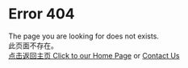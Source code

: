 # Error 404
The page you are looking for does not exists.   
此页面不存在。  
[点击返回主页 Click to our Home Page](https://elevenstudio-main.github.io/) or [Contact Us]()  

